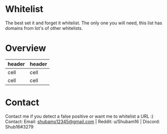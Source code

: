 # Whitelist

The best set it and forget it whitelist. The only one you will need, this list has domains from lot's of other whitelists. 

# Overview
| header | header |
| ------ | ------ |
| cell | cell |
| cell | cell |

# Contact
Contact me if you detect a false positive or want me to whitelist a URL :)
Contact: Email: shubams12345@gmail.com |  Reddit: u/Shubam16 | Discord: Shub16#3279